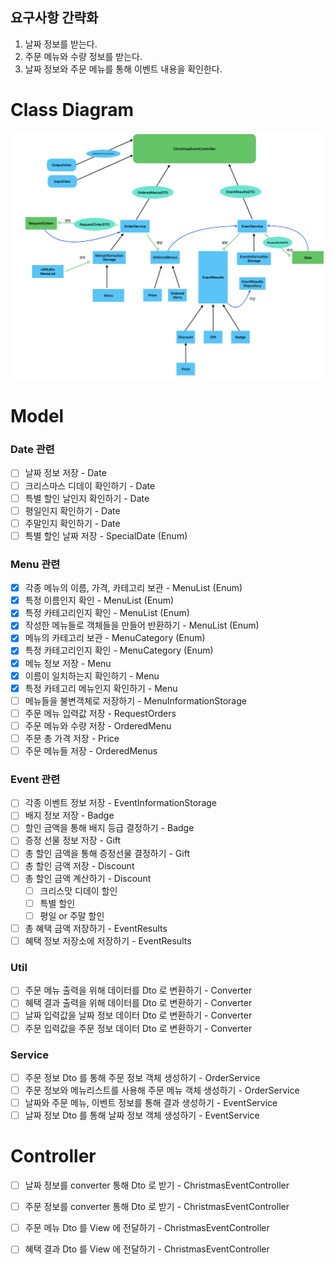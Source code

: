 ## 요구사항 간략화
1. 날짜 정보를 받는다.
2. 주문 메뉴와 수량 정보를 받는다.
3. 날짜 정보와 주문 메뉴를 통해 이벤트 내용을 확인한다.

# Class Diagram
![img_1.png](ClassDiagram.png)

# Model
### Date 관련
- [ ] 날짜 정보 저장 - Date
- [ ] 크리스마스 디데이 확인하기 - Date
- [ ] 특별 할인 날인지 확인하기 - Date
- [ ] 평일인지 확인하기 - Date
- [ ] 주말인지 확인하기 - Date
- [ ] 특별 할인 날짜 저장 - SpecialDate (Enum)

### Menu 관련
- [x] 각종 메뉴의 이름, 가격, 카테고리 보관 - MenuList (Enum)
- [x] 특정 이름인지 확인 - MenuList (Enum)
- [x] 특정 카테고리인지 확인 - MenuList (Enum)
- [x] 작성한 메뉴들로 객체들을 만들어 반환하기 - MenuList (Enum)
- [x] 메뉴의 카테고리 보관 - MenuCategory (Enum)
- [x] 특정 카테고리인지 확인 - MenuCategory (Enum)
- [x] 메뉴 정보 저장 - Menu
- [x] 이름이 일치하는지 확인하기 - Menu
- [x] 특정 카테고리 메뉴인지 확인하기 - Menu
- [ ] 메뉴들을 불변객체로 저장하기 - MenuInformationStorage
- [ ] 주문 메뉴 입력값 저장 - RequestOrders
- [ ] 주문 메뉴와 수량 저장 - OrderedMenu
- [ ] 주문 총 가격 저장 - Price
- [ ] 주문 메뉴들 저장 - OrderedMenus

### Event 관련
- [ ] 각종 이벤트 정보 저장 - EventInformationStorage
- [ ] 배지 정보 저장 - Badge
- [ ] 할인 금액을 통해 배지 등급 결정하기 - Badge
- [ ] 증정 선물 정보 저장 - Gift
- [ ] 총 할인 금액을 통해 증정선물 결정하기 - Gift
- [ ] 총 할인 금액 저장 - Discount
- [ ] 총 할인 금액 계산하기 - Discount
  - [ ] 크리스맛 디데이 할인
  - [ ] 특별 할인
  - [ ] 평일 or 주말 할인
- [ ] 총 혜택 금액 저장하기 - EventResults
- [ ] 혜택 정보 저장소에 저장하기 - EventResults

### Util
- [ ] 주문 메뉴 출력을 위해 데이터를 Dto 로 변환하기 - Converter
- [ ] 혜택 결과 출력을 위해 데이터를 Dto 로 변환하기 - Converter
- [ ] 날짜 입력값을 날짜 정보 데이터 Dto 로 변환하기 - Converter
- [ ] 주문 입력값을 주문 정보 데이터 Dto 로 변환하기 - Converter
 
### Service
- [ ] 주문 정보 Dto 를 통해 주문 정보 객체 생성하기 - OrderService
- [ ] 주문 정보와 메뉴리스트를 사용해 주문 메뉴 객체 생성하기 - OrderService
- [ ] 날짜와 주문 메뉴, 이벤트 정보를 통해 결과 생성하기 - EventService
- [ ] 날짜 정보 Dto 를 통해 날짜 정보 객체 생성하기 - EventService

# Controller
- [ ] 날짜 정보를 converter 통해 Dto 로 받기 - ChristmasEventController
- [ ] 주문 정보를 converter 통해 Dto 로 받기 - ChristmasEventController
- [ ] 주문 메뉴 Dto 를 View 에 전달하기 - ChristmasEventController
- [ ] 혜택 결과 Dto 를 View 에 전달하기 - ChristmasEventController


